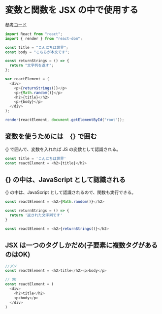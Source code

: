 # 変数と関数を JSX  の中で使用する
[参考コード](https://codesandbox.io/s/6wkz67jky3)

```js
import React from "react";
import { render } from "react-dom";

const title = "こんにちは世界";
const body = "こちらが本文です";

const returnStrings = () => {
  return "文字列を返す";
};

var reactElement = (
  <div>
    <p>{returnStrings()}</p>
    <p>{Math.random()}</p>
    <h2>{title}</h2>
    <p>{body}</p>
  </div>
);

render(reactElement, document.getElementById("root"));

```

## 変数を使うためには　{} で囲む

{} で囲んで、変数を入れれば JS の変数として認識される。

```js
const title = 'こんにちは世界'
const reactElement = <h2>{title}</h2>
```

## {} の中は、JavaScript として認識される

{} の中は、JavaScript として認識されるので、関数も実行できる。

```js
const reactElement = <h2>{Math.random()}</h2>
```

```js
const returnStrings = () => {
  return '返された文字列です'
}

const reactElement = <h2>{returnStrings()}</h2>
```

## JSX は一つのタグしかだめ(子要素に複数タグがあるのはOK)

```js
//ダメ
const reactElement = <h2>title</h2><p>body</p>

// OK
const reactElement = (
  <div>
    <h2>title</h2>
    <p>body</p>
  </div>
)
```